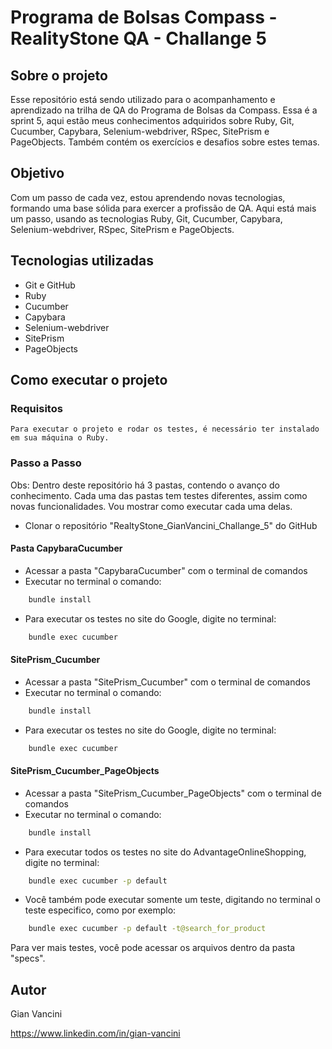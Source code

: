 # Programa de Bolsas Compass - RealityStone QA - Challange 5

## Sobre o projeto

Esse repositório está sendo utilizado para o acompanhamento e aprendizado na trilha de QA do Programa de Bolsas da Compass. Essa é a sprint 5, aqui estão meus conhecimentos adquiridos sobre Ruby, Git, Cucumber, Capybara, Selenium-webdriver, RSpec, SitePrism e PageObjects. Também contém os exercícios e desafios sobre estes temas.

## Objetivo

Com um passo de cada vez, estou aprendendo novas tecnologias, formando uma base sólida para exercer a profissão de QA. Aqui está mais um passo, usando as tecnologias Ruby, Git, Cucumber, Capybara, Selenium-webdriver, RSpec, SitePrism e PageObjects.

## Tecnologias utilizadas
- Git e GitHub
- Ruby
- Cucumber
- Capybara
- Selenium-webdriver 
- SitePrism
- PageObjects

## Como executar o projeto

### Requisitos

    Para executar o projeto e rodar os testes, é necessário ter instalado em sua máquina o Ruby.

### Passo a Passo

Obs: Dentro deste repositório há 3 pastas, contendo o avanço do conhecimento. Cada uma das pastas tem testes diferentes, assim como novas funcionalidades. Vou mostrar como executar cada uma delas.

- Clonar o repositório "RealtyStone_GianVancini_Challange_5" do GitHub

#### Pasta CapybaraCucumber
- Acessar a pasta "CapybaraCucumber" com o terminal de comandos
- Executar no terminal o comando:
```bash
    bundle install
```
- Para executar os testes no site do Google, digite no terminal:
```bash
    bundle exec cucumber
```

#### SitePrism_Cucumber
- Acessar a pasta "SitePrism_Cucumber" com o terminal de comandos
- Executar no terminal o comando:
```bash
    bundle install
```
- Para executar os testes no site do Google, digite no terminal:
```bash
    bundle exec cucumber
```

#### SitePrism_Cucumber_PageObjects
- Acessar a pasta "SitePrism_Cucumber_PageObjects" com o terminal de comandos
- Executar no terminal o comando:
```bash
    bundle install
```
- Para executar todos os testes no site do AdvantageOnlineShopping, digite no terminal:
```bash
    bundle exec cucumber -p default
```
- Você também pode executar somente um teste, digitando no terminal o teste especifico, como por exemplo:
```bash
    bundle exec cucumber -p default -t@search_for_product
```
Para ver mais testes, você pode acessar os arquivos dentro da pasta "specs".


## Autor

Gian Vancini

https://www.linkedin.com/in/gian-vancini

